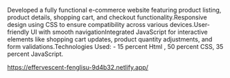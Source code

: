Developed a fully functional e-commerce website featuring product listing, product details, shopping cart, and checkout functionality.Responsive design using CSS to ensure compatibility across various devices.User-friendly UI with smooth navigationIntegrated JavaScript for interactive elements like shopping cart updates, product quantity adjustments, and form validations.Technologies Used: - 15 percent Html , 50 percent CSS,  35 percent JavaScript.

https://effervescent-fenglisu-9d4b32.netlify.app/